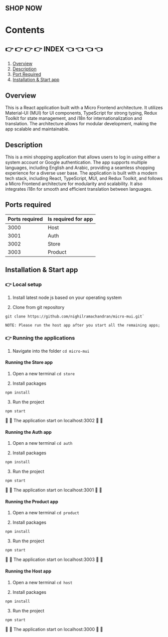 ## SHOP NOW

# Contents

## :point_right: :point_right: :point_right: :point_right: INDEX :point_left: :point_left: :point_left: :point_left:

1. [Overview](#overview)
2. [Description](#description)
3. [Port Required](#port-required)
4. [Installation & Start app](#installation-startup)

## Overview

This is a React application built with a Micro Frontend architecture. It utilizes Material-UI (MUI) for UI components, TypeScript for strong typing, Redux Toolkit for state management, and i18n for internationalization and translation. The architecture allows for modular development, making the app scalable and maintainable.

## Description

This is a mini shopping application that allows users to log in using either a system account or Google authentication. The app supports multiple languages, including English and Arabic, providing a seamless shopping experience for a diverse user base. The application is built with a modern tech stack, including React, TypeScript, MUI, and Redux Toolkit, and follows a Micro Frontend architecture for modularity and scalability. It also integrates i18n for smooth and efficient translation between languages.

## Ports required

| Ports required | Is required for app |
| -------------- | ------------------- |
| 3000           | Host                |
| 3001           | Auth                |
| 3002           | Store               |
| 3003           | Product             |

## Installation & Start app

### :point_right: Local setup

1. Install latest node js based on your operating system

2. Clone from git repository

```
git clone https://github.com/nighilramachandran/micro-mui.git`
```

```
NOTE: Please run the host app after you start all the remaining apps;

```

### :point_right: Running the applications

1. Navigate into the folder
   `cd micro-mui`

#### Running the Store app

1. Open a new terminal
   `cd store`

2. Install packages

```
npm install
```

3. Run the project

```
npm start
```

:rocket: :rocket: The application start on localhost:3002 :rocket: :rocket:

#### Running the Auth app

1. Open a new terminal
   `cd auth`

2. Install packages

```
npm install
```

3. Run the project

```
npm start
```

:rocket: :rocket: The application start on localhost:3001 :rocket: :rocket:

#### Running the Product app

1. Open a new terminal
   `cd product`

2. Install packages

```
npm install
```

3. Run the project

```
npm start
```

:rocket: :rocket: The application start on localhost:3003 :rocket: :rocket:

#### Running the Host app

1. Open a new terminal
   `cd host`

2. Install packages

```
npm install
```

3. Run the project

```
npm start
```

:rocket: :rocket: The application start on localhost:3000 :rocket: :rocket:
